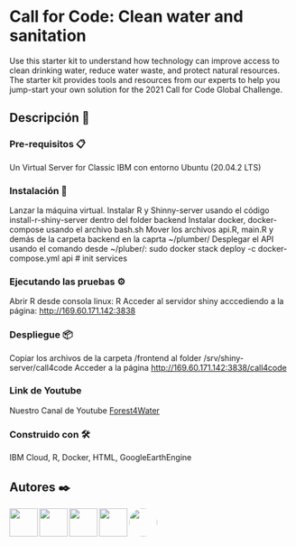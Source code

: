 # Call for Code: Clean water and sanitation

Use this starter kit to understand how technology can improve access to clean drinking water, reduce water waste, and protect natural resources. 
The starter kit provides tools and resources from our experts to help you jump-start your own solution for the 2021 Call for Code Global Challenge.

## Descripción 📄

### Pre-requisitos 📋  
Un Virtual Server for Classic IBM con entorno Ubuntu (20.04.2 LTS)

### Instalación 🔧
Lanzar la máquina virtual. Instalar R y Shinny-server usando el código install-r-shiny-server dentro del folder backend
Instalar docker, docker-compose usando el archivo bash.sh
Mover  los archivos api.R, main.R y demás de la carpeta backend en la caprta ~/plumber/
Desplegar el API usando el comando desde ~/pluber/: sudo docker stack deploy -c docker-compose.yml api # init services

### Ejecutando las pruebas ⚙️
Abrir R desde consola linux: R
Acceder al servidor shiny acccediendo a la página: http://169.60.171.142:3838

### Despliegue 📦
Copiar los archivos de la carpeta /frontend al folder /srv/shiny-server/call4code 
Acceder a la página http://169.60.171.142:3838/call4code

### Link de Youtube
Nuestro Canal de Youtube [Forest4Water](https://www.youtube.com/channel/UCvzjHuCK_IibzNNFpnNbBYQ/featured)

### Construido con 🛠️
IBM Cloud, R, Docker, HTML, GoogleEarthEngine

## Autores ✒️

<div>
  <div>
  <img href="https://github.com/gonzalezivan90" align="left" src="https://avatars.githubusercontent.com/u/5403068?v=4" height="50" width="50"> 
    <!--
    <aside>
      <h5>gonzalezivan90</h5>
      <p>Hola, soy...</p>
    </aside>
    --> 
  <img href="https://github.com/danflop" align="left" src="https://avatars.githubusercontent.com/u/5290060?v=4" height="50" width="50">     
  <img href="https://github.com/neo-zero98" align="left" src="https://avatars.githubusercontent.com/u/74437268?v=4" height="50" width="50">  
  <img href="https://github.com/elvisdev0" align="left" src="https://avatars.githubusercontent.com/u/57382598?v=4" height="50" width="50">  
  <img href="https://github.com/ferjml97" align="left" src="https://avatars.githubusercontent.com/u/47682546?v=4" style="border-radius: 100px" height="50" width="50">
  </div>
</div>
